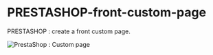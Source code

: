 # PRESTASHOP-front-custom-page
PRESTASHOP : create a front custom page.

![PrestaShop : Custom page](https://github.com/eewee/PRESTASHOP-front-custom-page/blob/master/03-FO-prestashop.png)

